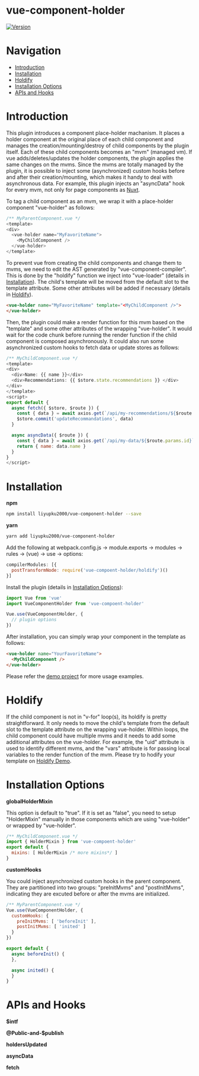 # vue-component-holder

[![Version](https://img.shields.io/npm/v/vue-component-holder.svg)](https://www.npmjs.com/package/vue-component-holder)

# Navigation

- [Introduction](#Introduction)
- [Installation](#Installation)
- [Holdify](#Holdify)
- [Installation Options](#Installation-Options)
- [APIs and Hooks](#APIs\sand\sHooks)

# Introduction

This plugin introduces a component place-holder machanism. It places a holder component at the original place of each child component and manages the creation/mounting/destroy of child components by the plugin itself. Each of these child components becomes an "mvm" (managed vm). If vue adds/deletes/updates the holder components, the plugin applies the same changes on the mvms. Since the mvms are totally managed by the plugin, it is possible to inject some (asynchronized) custom hooks before and after their creation/mounting, which makes it handy to deal with asynchronous data. For example, this plugin injects an "asyncData" hook for every mvm, not only for page components as [Nuxt](https://nuxtjs.org/api/).

To tag a child component as an mvm, we wrap it with a place-holder component "vue-holder" as follows:

```js
/** MyParentComponent.vue */
<template>
<div>
  <vue-holder name="MyFavoriteName">
    <MyChildComponent />
  </vue-holder>
</template>
```

To prevent vue from creating the child components and change them to mvms, we need to edit the AST generated by "vue-component-compiler". This is done by the "holdify" function we inject into "vue-loader" (details in [Installation](#Installation)). The child's template will be moved from the default slot to the template attribute. Some other attributes will be added if necessary (details in [Holdify](#Holdify)).

```html
<vue-holder name="MyFavoriteName" template="<MyChildComponent />">
</vue-holder>
```

Then, the plugin could make a render function for this mvm based on the "template" and some other attributes of the wrapping "vue-holder". It would wait for the code chunk before running the render function if the child component is composed asynchronously. It could also run some asynchronized custom hooks to fetch data or update stores as follows:

```js
/** MyChildComponent.vue */
<template>
<div>
  <div>Name: {{ name }}</div>
  <div>Recommendations: {{ $store.state.recommendations }} </div>
</div>
</template>
<script>
export default {
  async fetch({ $store, $route }) {
    const { data } = await axios.get(`/api/my-recommendations/${$route.params.id}`)
    $store.commit('updateRecommandations', data)
  }

  async asyncData({ $route }) {
    const { data } = await axios.get(`/api/my-data/${$route.params.id}`)
    return { name: data.name }
  }
}
</script>
```

# Installation

**npm**

```bash
npm install liyupku2000/vue-component-holder --save
```

**yarn**

```bash
yarn add liyupku2000/vue-component-holder
```

Add the following at webpack.config.js -> module.exports -> modules -> rules -> (vue) -> use -> options:

```js
compilerModules: [{
  postTransformNode: require('vue-compoent-holder/holdify')()
}]
```

Install the plugin (details in [Installation Options](#Installation-Options)):

```js
import Vue from 'vue'
import VueComponentHolder from 'vue-compoent-holder'

Vue.use(VueComponentHolder, {
  // plugin options
})
```

After installation, you can simply wrap your component in the template as follows:

```html
<vue-holder name="YourFavoriteName">
  <MyChildComponent />
</vue-holder>
```

Please refer the [demo project](https://github.com/liyupku2000/vue-component-holder) for more usage examples.

# Holdify

If the child component is not in "v-for" loop(s), its holdify is pretty straightforward. It only needs to move the child's template from the default slot to the template attribute on the wrapping vue-holder. Within loops, the child component could have multiple mvms and it needs to add some additional attributes on the vue-holder. For example, the "uid" attribute is used to identify different mvms, and the "vars" attribute is for passing local variables to the render function of the mvm. Please try to hodify your template on [Holdify Demo](https://github.com/liyupku2000/vue-component-holder).

# Installation Options

**globalHolderMixin**

This option is default to "true". If it is set as "false", you need to setup "HolderMixin" manually in those components which are using "vue-holder" or wrapped by "vue-holder".

```js
/** MyChildComponent.vue */
import { HolderMixin } from 'vue-compoent-holder'
export default {
  mixins: [ HolderMixin /* more mixins*/ ]
}
```

**customHooks**

You could inject asynchronized custom hooks in the parent component. They are partitioned into two groups: "preInitMvms" and "postInitMvms", indicating they are excuted before or after the mvms are initialized.

```js
/** MyParentComponent.vue */
Vue.use(VueComponentHolder, {
  customHooks: {
    preInitMvms: [ 'beforeInit' ],
    postInitMvms: [ 'inited' ]
  }
})

export default {
  async beforeInit() {
  },

  async inited() {
  }
}
```

# APIs and Hooks

**$intf**

**@Public-and-$publish**

**holdersUpdated**

**asyncData**

**fetch**